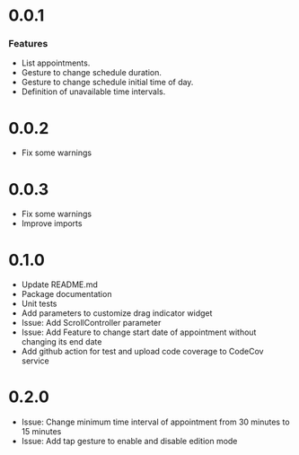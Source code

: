 # 0.0.1
### Features
* List appointments.
* Gesture to change schedule duration.
* Gesture to change schedule initial time of day.
* Definition of unavailable time intervals.

# 0.0.2
* Fix some warnings

# 0.0.3
* Fix some warnings
* Improve imports

# 0.1.0
* Update README.md
* Package documentation
* Unit tests
* Add parameters to customize drag indicator widget
* Issue: Add ScrollController parameter
* Issue: Add Feature to change start date of appointment without changing its end date
* Add github action for test and upload code coverage to CodeCov service

# 0.2.0
* Issue: Change minimum time interval of appointment from 30 minutes to 15 minutes
* Issue: Add tap gesture to enable and disable edition mode